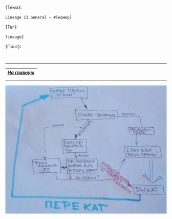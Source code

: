 {Тема}:

```
Lineage II General — #[номер]
```

{Тег}:

```
lineage2
```

{Пост}:

```


```

------

|[*На главную*](header.md)|
|:---:|

---

![](pics/perekat.jpg)
